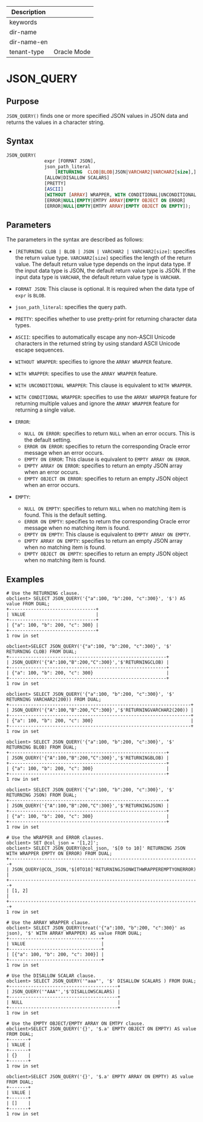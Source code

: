 | Description   |                 |
|---------------|-----------------|
| keywords      |                 |
| dir-name      |                 |
| dir-name-en   |                 |
| tenant-type   | Oracle Mode     |

# JSON_QUERY

## Purpose

`JSON_QUERY()` finds one or more specified JSON values in JSON data and returns the values in a character string.

## Syntax

```sql
JSON_QUERY(
              expr [FORMAT JSON],
              json_path_literal
                  [RETURNING  CLOB|BLOB|JSON|VARCHAR2|VARCHAR2[size],]
              [ALLOW|DISALLOW SCALARS]
              [PRETTY]
              [ASCII]
              [WITHOUT [ARRAY] WRAPPER, WITH CONDITIONAL|UNCONDITIONAL [ARRAY] WRAPPER]
              [ERROR|NULL|EMPTY|EMTPY ARRAY|EMPTY OBJECT ON ERROR]
              [ERROR|NULL|EMPTY|EMTPY ARRAY|EMPTY OBJECT ON EMPTY]);
```

## Parameters

The parameters in the syntax are described as follows:

- `[RETURNING CLOB | BLOB | JSON | VARCHAR2 | VARCHAR2[size]`: specifies the return value type. `VARCHAR2[size]` specifies the length of the return value. The default return value type depends on the input data type. If the input data type is JSON, the default return value type is JSON. If the input data type is `VARCHAR`, the default return value type is `VARCHAR`.
- `FORMAT JSON`: This clause is optional. It is required when the data type of `expr` is `BLOB`.
- `json_path_literal`: specifies the query path.
- `PRETTY`: specifies whether to use pretty-print for returning character data types.
- `ASCII`: specifies to automatically escape any non-ASCII Unicode characters in the returned string by using standard ASCII Unicode escape sequences.
- `WITHOUT WRAPPER`: specifies to ignore the `ARRAY WRAPPER` feature.
- `WITH WRAPPER`: specifies to use the `ARRAY WRAPPER` feature.
- `WITH UNCONDITIONAL WRAPPER`: This clause is equivalent to `WITH WRAPPER`.
- `WITH CONDITIONAL WRAPPER`: specifies to use the `ARRAY WRAPPER` feature for returning multiple values and ignore the `ARRAY WRAPPER` feature for returning a single value.
- `ERROR`:
   - `NULL ON ERROR`: specifies to return `NULL` when an error occurs. This is the default setting.
   - `ERROR ON ERROR`: specifies to return the corresponding Oracle error message when an error occurs.
   - `EMPTY ON ERROR`: This clause is equivalent to `EMPTY ARRAY ON ERROR`.
   - `EMPTY ARRAY ON ERROR`: specifies to return an empty JSON array when an error occurs.
   - `EMPTY OBJECT ON ERROR`: specifies to return an empty JSON object when an error occurs.

- `EMPTY`:
   - `NULL ON EMPTY`: specifies to return `NULL` when no matching item is found. This is the default setting.
   - `ERROR ON EMPTY`: specifies to return the corresponding Oracle error message when no matching item is found.
   - `EMPTY ON EMPTY`: This clause is equivalent to `EMPTY ARRAY ON EMPTY`.
   - `EMPTY ARRAY ON EMPTY`: specifies to return an empty JSON array when no matching item is found.
   - `EMPTY OBJECT ON EMPTY`: specifies to return an empty JSON object when no matching item is found.

## Examples

```shell
# Use the RETURNING clause.
obclient> SELECT JSON_QUERY('{"a":100, "b":200, "c":300}', '$') AS value FROM DUAL;
+--------------------------------+
| VALUE                          |
+--------------------------------+
| {"a": 100, "b": 200, "c": 300} |
+--------------------------------+
1 row in set

obclient>SELECT JSON_QUERY('{"a":100, "b":200, "c":300}', '$' RETURNING CLOB) FROM DUAL;
+----------------------------------------------------------+
| JSON_QUERY('{"A":100,"B":200,"C":300}','$'RETURNINGCLOB) |
+----------------------------------------------------------+
| {"a": 100, "b": 200, "c": 300}                           |
+----------------------------------------------------------+
1 row in set

obclient> SELECT JSON_QUERY('{"a":100, "b":200, "c":300}', '$' RETURNING VARCHAR2(200)) FROM DUAL;
+-------------------------------------------------------------------+
| JSON_QUERY('{"A":100,"B":200,"C":300}','$'RETURNINGVARCHAR2(200)) |
+-------------------------------------------------------------------+
| {"a": 100, "b": 200, "c": 300}                                    |
+-------------------------------------------------------------------+
1 row in set

obclient> SELECT JSON_QUERY('{"a":100, "b":200, "c":300}', '$' RETURNING BLOB) FROM DUAL;
+----------------------------------------------------------+
| JSON_QUERY('{"A":100,"B":200,"C":300}','$'RETURNINGBLOB) |
+----------------------------------------------------------+
| {"a": 100, "b": 200, "c": 300}                           |
+----------------------------------------------------------+
1 row in set

obclient> SELECT JSON_QUERY('{"a":100, "b":200, "c":300}', '$' RETURNING JSON) FROM DUAL;
+----------------------------------------------------------+
| JSON_QUERY('{"A":100,"B":200,"C":300}','$'RETURNINGJSON) |
+----------------------------------------------------------+
| {"a": 100, "b": 200, "c": 300}                           |
+----------------------------------------------------------+
1 row in set

# Use the WRAPPER and ERROR clauses.
obclient> SET @col_json = '[1,2]';
obclient> SELECT JSON_QUERY(@col_json, '$[0 to 10]' RETURNING JSON WITH WRAPPER EMPTY ON ERROR) FROM DUAL;
+----------------------------------------------------------------------+
| JSON_QUERY(@COL_JSON,'$[0TO10]'RETURNINGJSONWITHWRAPPEREMPTYONERROR) |
+----------------------------------------------------------------------+
| [1, 2]                                                               |
+----------------------------------------------------------------------+
1 row in set

# Use the ARRAY WRAPPER clause.
obclient> SELECT JSON_QUERY(treat('{"a":100, "b":200, "c":300}' as json), '$' WITH ARRAY WRAPPER) AS value FROM DUAL;
+----------------------------------+
| VALUE                            |
+----------------------------------+
| [{"a": 100, "b": 200, "c": 300}] |
+----------------------------------+
1 row in set

# Use the DISALLOW SCALAR clause.
obclient> SELECT JSON_QUERY('"aaa"', '$' DISALLOW SCALARS ) FROM DUAL;
+----------------------------------------+
| JSON_QUERY('"AAA"','$'DISALLOWSCALARS) |
+----------------------------------------+
| NULL                                   |
+----------------------------------------+
1 row in set

# Use the EMPTY OBJECT/EMPTY ARRAY ON EMTPY clause.
obclient>SELECT JSON_QUERY('{}', '$.a' EMPTY OBJECT ON EMPTY) AS value FROM DUAL;
+-------+
| VALUE |
+-------+
| {}    |
+-------+
1 row in set

obclient>SELECT JSON_QUERY('{}', '$.a' EMPTY ARRAY ON EMPTY) AS value FROM DUAL;
+-------+
| VALUE |
+-------+
| []    |
+-------+
1 row in set
```
